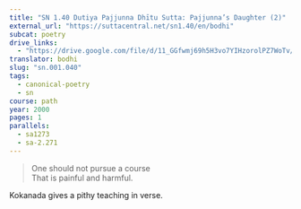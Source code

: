 ```yaml
---
title: "SN 1.40 Dutiya Pajjunna Dhītu Sutta: Pajjunna’s Daughter (2)"
external_url: "https://suttacentral.net/sn1.40/en/bodhi"
subcat: poetry
drive_links:
  - "https://drive.google.com/file/d/11_GGfwmj69h5H3vo7YIHzorolPZ7WoTv/view?usp=drivesdk"
translator: bodhi
slug: "sn.001.040"
tags:
  - canonical-poetry
  - sn
course: path
year: 2000
pages: 1
parallels:
  - sa1273
  - sa-2.271
---
```


> One should not pursue a course  
That is painful and harmful.

Kokanada gives a pithy teaching in verse.

